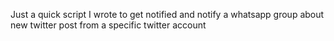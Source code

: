 Just a quick script I wrote to get notified and notify a whatsapp group about new twitter post from a specific twitter account
